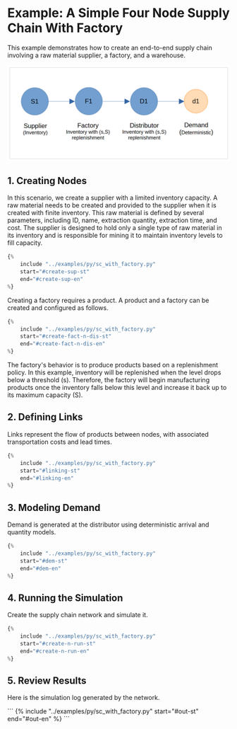 # Example: A Simple Four Node Supply Chain With Factory

This example demonstrates how to create an end-to-end supply chain involving a raw material supplier, a factory, and a warehouse. 

![alt text](img_six_node_sc.png)

## 1. Creating Nodes

In this scenario, we create a supplier with a limited inventory capacity. A raw material needs to be created and provided to the supplier when it is created with finite inventory. This raw material is defined by several parameters, including ID, name, extraction quantity, extraction time, and cost. The supplier is designed to hold only a single type of raw material in its inventory and is responsible for mining it to maintain inventory levels to fill capacity.

```python
{% 
    include "../examples/py/sc_with_factory.py" 
    start="#create-sup-st"
    end="#create-sup-en"
%}
```

Creating a factory requires a product. A product and a factory can be created and configured as follows. 

```python
{% 
    include "../examples/py/sc_with_factory.py" 
    start="#create-fact-n-dis-st"
    end="#create-fact-n-dis-en"
%}
```

The factory's behavior is to produce products based on a replenishment policy. In this example, inventory will be replenished when the level drops below a threshold (s). Therefore, the factory will begin manufacturing products once the inventory falls below this level and increase it back up to its maximum capacity (S).

## 2. Defining Links

Links represent the flow of products between nodes, with associated transportation costs and lead times.

```python
{% 
    include "../examples/py/sc_with_factory.py" 
    start="#linking-st"
    end="#linking-en"
%}
```

## 3. Modeling Demand

Demand is generated at the distributor using deterministic arrival and quantity models.


```python
{% 
    include "../examples/py/sc_with_factory.py" 
    start="#dem-st"
    end="#dem-en"
%}
```

## 4. Running the Simulation

Create the supply chain network and simulate it.

```python
{% 
    include "../examples/py/sc_with_factory.py" 
    start="#create-n-run-st"
    end="#create-n-run-en"
%}
```

## 5. Review Results

Here is the simulation log generated by the network.

<div id="" style="overflow:scroll; height:600px;">
```
{% 
    include "../examples/py/sc_with_factory.py" 
    start="#out-st"
    end="#out-en"
%}
```
</div>
